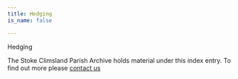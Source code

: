 ```yaml
---
title: Hedging
is_name: false

---
```


Hedging


The Stoke Climsland Parish Archive holds material under this index entry. To find out more please [contact us](/contact/)
